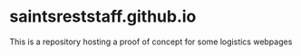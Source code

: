 # saintsreststaff.github.io
This is a repository hosting a proof of concept for some logistics webpages
